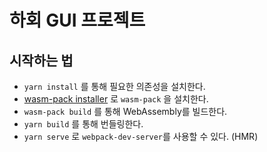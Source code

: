# 하회 GUI 프로젝트

## 시작하는 법

- `yarn install` 를 통해 필요한 의존성을 설치한다.
- [wasm-pack installer](https://rustwasm.github.io/wasm-pack/installer/) 로 `wasm-pack` 을 설치한다.
- `wasm-pack build` 를 통해 WebAssembly를 빌드한다.
- `yarn build` 를 통해 번들링한다.
- `yarn serve` 로 `webpack-dev-server`를 사용할 수 있다. (HMR)

